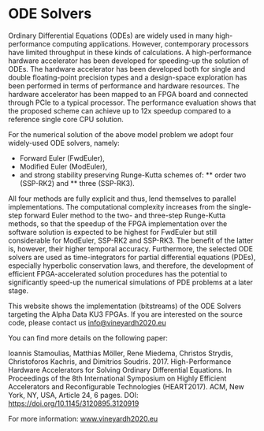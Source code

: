# ODE Solvers

Ordinary Differential Equations (ODEs) are widely used in many high-performance computing applications. However, contemporary processors have limited throughput in these kinds of calculations. A high-performance hardware accelerator has been developed for speeding-up the solution of ODEs. The hardware accelerator has been developed both for single and double floating-point precision types and a design-space exploration has been performed in terms of performance and hardware resources. The hardware accelerator has been mapped to an FPGA board and connected through PCIe to a typical processor. The performance evaluation shows that the proposed scheme can achieve up to 12x speedup compared to a reference single core CPU solution.

For the numerical solution of the above model problem we adopt four widely-used ODE solvers, namely:
* Forward Euler (FwdEuler), 
* Modified Euler (ModEuler), 
* and strong stability preserving Runge-Kutta schemes of:
** order two (SSP-RK2) and
** three (SSP-RK3). 

All four methods are fully explicit and thus, lend themselves to parallel implementations. The computational complexity increases from the single-step forward Euler method to the two- and three-step Runge-Kutta methods, so that the speedup of the FPGA implementation over the software solution is expected to be highest for FwdEuler but still considerable for ModEuler, SSP-RK2 and SSP-RK3. The benefit of the latter is, however, their higher temporal accuracy. Furthermore, the selected ODE solvers are used as time-integrators for partial differential equations (PDEs), especially hyperbolic conservation laws, and therefore, the development of efficient FPGA-accelerated solution procedures has the potential to significantly speed-up the numerical simulations of PDE problems at a later stage.

This website shows the implementation (bitstreams) of the ODE Solvers targeting the Alpha Data KU3 FPGAs. 
If you are interested on the source code, please contact us info@vineyardh2020.eu

You can find more details on the following paper:

Ioannis Stamoulias, Matthias Möller, Rene Miedema, Christos Strydis, Christoforos Kachris, and Dimitrios Soudris. 2017. High-Performance Hardware Accelerators for Solving Ordinary Differential Equations. In Proceedings of the 8th International Symposium on Highly Efficient Accelerators and Reconfigurable Technologies (HEART2017). ACM, New York, NY, USA, Article 24, 6 pages. DOI: https://doi.org/10.1145/3120895.3120919 



For more information: www.vineyardh2020.eu

